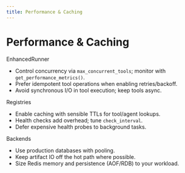 ```yaml
---
title: Performance & Caching
---
```


# Performance & Caching

EnhancedRunner

- Control concurrency via `max_concurrent_tools`; monitor with `get_performance_metrics()`.
- Prefer idempotent tool operations when enabling retries/backoff.
- Avoid synchronous I/O in tool execution; keep tools async.

Registries

- Enable caching with sensible TTLs for tool/agent lookups.
- Health checks add overhead; tune `check_interval`.
- Defer expensive health probes to background tasks.

Backends

- Use production databases with pooling.
- Keep artifact IO off the hot path where possible.
- Size Redis memory and persistence (AOF/RDB) to your workload.
